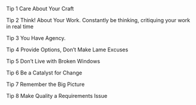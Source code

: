 

Tip 1 Care About Your Craft

Tip 2 Think! About Your Work. Constantly be thinking, critiquing your work in real time

Tip 3 You Have Agency. 

Tip 4 Provide Options, Don’t Make Lame Excuses

Tip 5 Don’t Live with Broken Windows

Tip 6 Be a Catalyst for Change 

Tip 7 Remember the Big Picture

Tip 8 Make Quality a Requirements Issue




